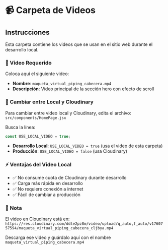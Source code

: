 # 📹 Carpeta de Videos

## Instrucciones

Esta carpeta contiene los videos que se usan en el sitio web durante el desarrollo local.

### 📁 Video Requerido

Coloca aquí el siguiente video:

- **Nombre**: `maqueta_virtual_piping_cabecera.mp4`
- **Descripción**: Video principal de la sección hero con efecto de scroll

### 🔄 Cambiar entre Local y Cloudinary

Para cambiar entre video local y Cloudinary, edita el archivo:
`src/components/HomePage.jsx`

Busca la línea:

```javascript
const USE_LOCAL_VIDEO = true;
```

- **Desarrollo Local**: `USE_LOCAL_VIDEO = true` (usa el video de esta carpeta)
- **Producción**: `USE_LOCAL_VIDEO = false` (usa Cloudinary)

### ⚡ Ventajas del Video Local

- ✅ No consume cuota de Cloudinary durante desarrollo
- ✅ Carga más rápida en desarrollo
- ✅ No requiere conexión a internet
- ✅ Fácil de cambiar a producción

### 📝 Nota

El video en Cloudinary está en:
`https://res.cloudinary.com/ddle2pz8m/video/upload/q_auto,f_auto/v1760757594/maqueta_virtual_piping_cabecera_cljbya.mp4`

Descarga ese video y guárdalo aquí con el nombre `maqueta_virtual_piping_cabecera.mp4`
